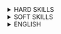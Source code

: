 <details> <summary>HARD SKILLS</summary><blockquote>

<details><summary>Development</summary><blockquote>

<details><summary>Java Development</summary><blockquote>

<details><summary>Java Software Design</summary><blockquote>

Expected for selected level:
<details><summary>GOF Patterns - Novice</summary><blockquote>
This is a dropdown with text!
</blockquote></details>

<details><summary>Aspect-oriented programming</summary><blockquote>
This is a dropdown with text!
</blockquote></details>

<details><summary>GOF Patterns - Intermediate</summary><blockquote>
This is a dropdown with text!
</blockquote></details>

<details><summary>OOP design principles</summary><blockquote>
This is a dropdown with text!
</blockquote></details>

<details><summary>Functional programming</summary><blockquote>
This is a dropdown with text!
</blockquote></details>

Optional for selected level:
<details><summary>Reactive design/programming</summary><blockquote>
This is a dropdown with text!
</blockquote></details>

</blockquote></details>

<details><summary>Java SE Development</summary><blockquote>
  
<details><summary>Core Java Development</summary><blockquote>

**_Expected for selected level:_**

<details><summary>Java and XML - Novice</summary><blockquote>
  
---  
Success criteria:
+ Understand the concept of marshalling / unmarshalling
+ Understand XML parsing concepts
---
Materials:
Java & XML
+ https://www.ntu.edu.sg/home/ehchua/programming/java/J6d_xml.html
+ https://docs.oracle.com/javase/tutorial/jaxb/TOC.html
+ http://www.oracle.com/technetwork/articles/javase/index-140168.html
+ https://www.javatpoint.com/jaxb-unmarshalling-example
+ https://examples.javacodegeeks.com/core-java/xml/bind/jaxb-unmarshal-example/
---
</blockquote></details>

<details><summary>Java Collections overview</summary><blockquote>

---
Success criteria:
+ Know all basic interfaces (List, Set, Map) and understand their differences
+ Know implementations of these interfaces from JDK and their behavior
---
Materials:
+ [Collections.compare:JDK, Eclipse, Guava, Apache](https://youtu.be/QwZF8xQHlxE?t=2504)
+ [Collections Framework Overview](https://docs.oracle.com/javase/8/docs/technotes/guides/collections/overview.html)
+ [Java Collections Framework](http://www.tutorialspoint.com/java/java_collections.htm)
+ [Java Collections Framework summary table](http://www.codejava.net/java-core/collections/java-collections-framework-summary-table)
+ [Java collections overview](http://tutorials.jenkov.com/java-collections/overview.html)
+ [Java collections overview](https://en.wikiversity.org/wiki/Java_Collections_Overview)
---
</blockquote></details>

<details><summary>Java IO</summary><blockquote>

---
Success criteria:
+ Know Java serialization approaches
+ Reader/Writer vs Stream
---
Materials:
+ [Introduction to Java Serialization](https://www.baeldung.com/java-serialization)
+ [java.io Quick Reference](http://www.cs101.org/ipij/io-reference.html)
---
</blockquote></details>

<details><summary>Java Language Fundamentals</summary><blockquote>

---
Success criteria:
+ Understand OOP concepts
+ Know language syntax and constructions
+ Understand visibility modifiers, exception handling
+ Be aware of java.lang.*classes
---
Materials:
+ [Java - Basic Syntax](http://www.tutorialspoint.com/java/java_basic_syntax.htm)
+ [Java Language Specification > Chapter 18. Syntax](https://docs.oracle.com/javase/specs/jls/se7/html/jls-18.html)
+ [Java Language Specification > Chapter 19. Syntax](https://docs.oracle.com/javase/specs/jls/se8/html/jls-19.html)
+ [Java Programming Cheatsheet](http://introcs.cs.princeton.edu/java/11cheatsheet/)
+ [Some Java Syntax for Applications](http://www.willamette.edu/~gorr/classes/cs231/lectures/chp2.htm)
---
</blockquote></details>

<details><summary>Java Management Extensions (JMX) - Novice</summary><blockquote>

---
Success criteria:
+ Terms
+ Manageable Resource
+ Mbean
+ MBean Server
+ Accessing Mbeans
---
Materials:
+ [Essentials of the JMX API](http://docs.oracle.com/javase/1.5.0/docs/guide/jmx/tutorial/essential.html)
+ [Getting Started with Java Management Extensions (JMX)](http://www.oracle.com/technetwork/articles/javase/jmx-138825.html)
---
</blockquote></details>

<details><summary>Java Security, overview</summary><blockquote>

---
Success criteria:
+ Java Security Overview (hashing, signing, cryptography)
---
Materials:
+ [Java Security API](http://journals.ecs.soton.ac.uk/java/tutorial/security1.1/overview/index.html)
+ [Overview of Java Security Models](https://docs.oracle.com/cd/E12839_01/core.1111/e10043/introjps.htm)
---
</blockquote></details>

<details><summary>Multithreading: classic model and concurrency - Novice</summary><blockquote>

---
Success criteria:
+ Synchronized keyword (static vs non-static method, synchronized block)
+ volatile keyword, gotchas with 64-bit values
+ wait/notify/notifyAll, sleep, yeild
+ Starting new thread (start vs run), Runnable interface
+ Daemon Threads + JVM shutdown
+ Shutdown Hooks
+ Thread Groups
---
Materials:
+ [The Java Tutorials: Concurrency](https://docs.oracle.com/javase/tutorial/essential/concurrency/)
---
</blockquote></details>

<details><summary>The Java Database Connectivity API (JDBC), basics</summary><blockquote>

---
Success criteria:
+ Establishing a Connection
+ Using Callable Statements
+ Using Prepared Statements
+ Protecting from SQL injections
---
Materials:
+ [Java JDBC Tutorial - Part 0: Overview](https://www.youtube.com/watch?v=8-iQDUl10vM)
+ [Processing SQL Statements with JDBC](https://docs.oracle.com/javase/tutorial/jdbc/basics/processingsqlstatements.html)
---
</blockquote></details>

<details><summary>Java and XML - Intermediate</summary><blockquote>

---
Success criteria:
+ Be able to compare DOM / SAX / StAX / JAXB and select the most appropriate for the problem
+ Be able to customize XML processing operations
+ Know what is XPath and when to use it
+ Be aware of XSLT and its use cases
+ XSDs and DTDs
---
Materials:
+ [Document Object Model (DOM)](https://www.youtube.com/watch?v=ABIEmAyKtls)
+ [Extensible Stylesheet Language Transformations (XSLT/XPath), Xpath](https://www.youtube.com/watch?v=GCHfgJFzvKk)
+ [Generate XML Schema from Java class using 'schemagen' tool](http://theopentutorials.com/post/uncategorized/generate-xml-schema-from-java-class-using-schemagen-tool/)
+ [Java API for XML Processing (JAXP)](http://homepages.inf.ed.ac.uk/stg/teaching/ec/slides/jaxp.pdf)
+ [Java API for XML Processing (JAXP), in practice](http://www.ibm.com/developerworks/ru/library/x-stax1/)
+ [JAXB tutorial part 1: XML Binding explained : javavids](https://www.youtube.com/watch?v=4J_ytgQ96Kg)
+ [Simple API for XML (SAX)](https://xerces.apache.org/xerces2-j/faq-sax.html#faq-1)
+ [Simple API for XML (SAX)](http://www.saxproject.org/quickstart.html)
+ [Streaming API for XML (StAX)](https://docs.oracle.com/javase/tutorial/jaxp/stax/why.html)
---
</blockquote></details>

<details><summary>Java Collections day-to-day usage</summary><blockquote>

---
Success criteria:
+ Understand implementation details of concrete classes
---
Materials:
+ [Java Collections](http://www.benchresources.net/interview-question-on-java-collection-framework-overview/)
+ [Java collections overview](http://java-performance.info/java-collections-overview/)
---
</blockquote></details>

<details><summary>Java Management Extensions (JMX) - Intermediate</summary><blockquote>

---
Success criteria:
+ JMX Agent
+ Instrumentation
+ JMX API
---
Materials:
+ [Using JMX Agents](https://docs.oracle.com/javase/8/docs/technotes/guides/jmx/overview/agent.html)
---
</blockquote></details>

<details><summary>Java Naming & Directory Interface (JNDI)</summary><blockquote>

---
Success criteria:
+ JNDI Overview
+ JNDI Context
+ JNDI Environment
+ Binding Objects
+ Type Inference
---
Materials:
+ [Java Naming and Directory Interface (JNDI)](http://docs.oracle.com/javase/8/docs/technotes/guides/jndi/)
+ [Naming and Directory Concepts](https://docs.oracle.com/javase/tutorial/jndi/concepts/index.html)
---
</blockquote></details>

<details><summary>Java NIO - Intermediate</summary><blockquote>

---
Success criteria:
+ NIO files
---
Materials:
+ [Java NIO files tutorial (Oracle site)](https://docs.oracle.com/javase/tutorial/essential/io/fileio.html)
---
</blockquote></details>

<details><summary>Multithreading: classic model and concurrency - Intermediate</summary><blockquote>

---
Success criteria:
+ Standard Executors (Single-Thread, Fixed, Pooled)
+ Scheduled executor
+ Callable/Future interface
+ ReentrantLock, ReentrantReadWriteLock
+ Atomic* (Integer, Boolean, etc)
+ Concurrent collections: CopyOnWriteArrayList/Set, ConcurrentSkipListMap/Set, ConcurrentHashMap
+ Thread States
+ BlockingQueues/Dequeues (Linked*, Array*, Priority*,etc...)
---
Materials:
+ [Java Concurrency Essentials Tutorial](https://www.javacodegeeks.com/2015/09/java-concurrency-essentials.html)
+ [Java Concurrent Animated](https://sourceforge.net/projects/javaconcurrenta)
---
</blockquote></details>

<details><summary>The Java Database Connectivity API (JDBC), in practice</summary><blockquote>

---
Success criteria:
+ Using Transactions
+ Obtaining metadata
+ Batch Processing
---
Materials:
+ [An Introduction to Java Database (JDBC) Programming](http://www.ntu.edu.sg/home/ehchua/programming/java/JDBC_Basic.html)
+ [JDBC Performance Tuning](http://www.simplecodestuffs.com/jdbc-performance-tuning/)
+ [JDBC - Transactions](http://www.tutorialspoint.com/jdbc/jdbc-transactions.htm)
+ [Using SQLXML Objects](https://docs.oracle.com/javase/tutorial/jdbc/basics/sqlxml.html)
---
</blockquote></details>

<details><summary>Java and XML - Advanced</summary><blockquote>

---
Success criteria:
+ Schema generation (schemagen)
+ Mapping cyclic references to XML
+ Dealing with large documents, performance and thread-safety
+ When to Use StAX
+ Streaming versus DOM
+ Pull Parsing versus Push Parsing
+ StAX Use Cases
+ Comparing StAX to Other JAXP APIs
+ StAX API
+ Cursor API
+ Iterator API
+ Iterator Event Types
+ Event Mapping
---
Materials:
+ [Trail: Java API for XML Processing (JAXP)](https://docs.oracle.com/javase/tutorial/jaxp/)
---
</blockquote></details>

<details><summary>Java Management Extensions (JMX) - Advanced</summary><blockquote>

---
Success criteria:
+ JMX Connectors
+ Lookup Services
+ Configuration
+ JMX Security
---
Materials:
+ [MX: Much More Than Just Application Monitoring](https://www.youtube.com/watch?v=aKGYa6Y9r60)
---
</blockquote></details>

<details><summary>Java Memory Model</summary><blockquote>

---
Success criteria:
+ Synchronizes-With rule
+ Happens-Before rule
+ synchronized keyword semantics
+ volatile keyword semantics
+ final fields visibility
---
Materials:
+ [JLS Chapter 17](https://docs.oracle.com/javase/specs/jls/se7/html/jls-17.html)  
---
</blockquote></details>

<details><summary>Java NIO - Advanced</summary><blockquote>

---
Success criteria:
+ Java NIO vs. IO
+ NIO network programming
---
Materials:
+ [Java NIO vs. IO](http://tutorials.jenkov.com/java-nio/index.html)
---
</blockquote></details>

<details><summary>Multithreading: classic model and concurrency - Advanced</summary><blockquote>

---
Success criteria:
+ Semaphore, Phaser, CountdownLatch, CyclicBarrier
+ Fork/Join pool
+ Self-Monitoring, Deadlock detection, long wait detection (over JMX)
---
Materials:
+ [Java Concurrency Utilities](http://tutorials.jenkov.com/java-util-concurrent/index.html)
---
</blockquote></details>

<details><summary>The Java Database Connectivity API (JDBC), advanced</summary><blockquote>

---
Success criteria:
+ Using Advanced Data Types (large objects, arrays, etc.)
+ Streaming Large Portions of Data
+ Transaction Isolation Levels
+ Safepoints
---
</blockquote></details>

**_Optional for selected level:_**

<details><summary>Authentication and Access Control</summary><blockquote>

---
Success criteria:
+ Java Authentication and Authorization Service (JAAS)
+ Signature Timestamp Support
---
Materials:
+ [JAAS Tutorials](http://www.cs.lafayette.edu/docs/java/guide/security/jaas/tutorials/index.html)
---
</blockquote></details>

<details><summary>Cryptography in Java</summary><blockquote>

---
Success criteria:
+ Java Cryptography Architecture(JCA)
+ Java Cryptographic Extension (JCE)
---
Materials:
+ [Java Cryptography Architecture](https://docs.oracle.com/javase/10/security/java-cryptography-architecture-jca-reference-guide.htm)
---
</blockquote></details>

<details><summary>Java Security, advanced</summary><blockquote>

---
Success criteria:
+ Security Architecture
+ Standard Algorithm
+ Oracle Providers
+ Policy Permissions
+ Default Policy Implementation and Policy File Syntax
+ API for Privileged Blocks
+ Security Managers
+ Security for Rich Internet Applications (RIAs)
+ Troubleshooting Security
+ The XML Digital Signature
---
</blockquote></details>

<details><summary>Lock-free programming</summary><blockquote>

---
Success criteria:
+ Difference from the approach with locks
+ Atomic operations, CAS, spinlocks, ABA problem
+ Lock-structures (queue, stack, map)
---
</blockquote></details>

<details><summary>Public Key Infrastructure (PKI)</summary><blockquote>

---
Success criteria:
+ X.509 Certificate and Certificate Revocations Lists (CRLs)
+ Java CertPath API
+ On-Line Certificate Status Protocol (OCSP)
+ Java PKCS#11 Reference Guide
---
Materials:
+ [Public Key Infrastructure (PKI)](https://www.youtube.com/watch?v=GQVSpHDfW4s)
---
</blockquote></details>

<details><summary>Secure Communications</summary><blockquote>

---
Success criteria:
+ Java Secure Socket Extension(JSSE)
+ Java GSS-API(JGSS)
+ Java SASL API
---
Materials:
+ [Support Readiness Document for Java Secure Socket Extension 1.0.1](http://ls7-www.cs.uni-dortmund.de/doc2/ersticd/dokumentation/supportreadiness/JSSE_SRD.pdf)
---
</blockquote></details>

</blockquote></details>

<details><summary>JVM, JDK and Tools</summary><blockquote>

**_Expected for selected level:_**

<details><summary>Classloading - Intermediate</summary><blockquote>

---
Success criteria:
+ Bootstrap, System and Extension classloaders
+ Current and Context Classloaders
+ How a class is loaded within JVM
---
Materials:
+ [Loading, Linking, and Initializing](https://docs.oracle.com/javase/specs/jvms/se7/html/jvms-5.html)
---
</blockquote></details>

<details><summary>Garbage Collection in Java</summary><blockquote>

---
Success criteria:
+ Available Collectors
+ Parallel Collector
+ Concurrent Collector
+ Sizing the Generations
---
Materials:
+ [Java Garbage Collection Basics](http://www.oracle.com/webfolder/technetwork/tutorials/obe/java/gc01/index.html)
+ [Java Garbage Collection Handbook](https://plumbr.io/java-garbage-collection-handbook)
+ [Java SE 8 HotSpot Virtual Machine Garbage Collection Tuning](https://docs.oracle.com/javase/10/gctuning/toc.htm)
---
</blockquote></details>

<details><summary>HotSpot Ergonomics</summary><blockquote>

---
Success criteria:
+ Garbage collector
+ Heap size
+ Runtime compiler
---
</blockquote></details>

<details><summary>HotSpot Performance and Tuning</summary><blockquote>

---
Success criteria:
+ Memory and Garbage Collection
+ Startup and Runtime Performance Optimization
+ Heap Monitoring
+ Thread Monitoring
+ Analysis Tools
---
Materials:
+ [Introduction to HotSpot JVM Performance and Tuning](https://www.ibm.com/support/knowledgecenter/SS3JSW_6.0.0/performance/performance/integrator/SIPM_HotSpotJVMIntro.html?view=embed)
+ [JVM runtime analysis](https://docs.bmc.com/docs/display/public/ars81/JVM+runtime+analysis)
+ [Tuning Java Virtual Machines (JVMs)](https://docs.oracle.com/cd/E24329_01/web.1211/e24390/jvm_tuning.htm#PERFM150)
---
</blockquote></details>

<details><summary>HotSpot VM overview</summary><blockquote>

---
Success criteria:
+ Engine Architecture
+ Command Line Options
---
Materials:
+ [The JVM Architecture Explained](https://dzone.com/articles/jvm-architecture-explained)
---
</blockquote></details>

<details><summary>Java Troubleshooting, Profiling, Monitoring and Management Tools</summary><blockquote>

---
Success criteria:
+ jconsole, Java Visual VM
+ Java Mission Control, Java Flight Recorder
---
Materials:
+ [Java Troubleshooting, Profiling, Monitoring and Management Tools](https://docs.oracle.com/javase/8/docs/technotes/tools/unix/s8-management-tools.html#sthref275)
---
</blockquote></details>

<details><summary>Classloading - Advanced</summary><blockquote>

---
Success criteria:
+ Implementing your own classloader
+ Classloading within application servers
+ Classloading and OSGi
---
Materials:
+ [Add link]()
---
</blockquote></details>

**_Optional for selected level:_**

<details><summary>Create and Build Applications</summary><blockquote>

---
Success criteria:
+ extcheck, jdeps, java, javah, jdb
---
Materials:
+ [Create and Build Applications](https://docs.oracle.com/javase/8/docs/technotes/tools/unix/s1-create-build-tools.html#sthref31)
---
</blockquote></details>

<details><summary>Internationalization Tools</summary><blockquote>

---
Success criteria:
+ native2ascii
---
Materials:
+ [Internationalization Tools](https://docs.oracle.com/javase/8/docs/technotes/tools/unix/s3-internationalizat-tools.html#sthref162)
---
</blockquote></details>

<details><summary>Java DB</summary><blockquote>

---
Success criteria:
+ Java DB overview
---
Materials:
+ [Add link]()
---
</blockquote></details>

<details><summary>Java Deployment Tools</summary><blockquote>

---
Success criteria:
+ javapackager, pack200, unpack200
---
Materials:
+ [Java Deployment Tools](https://docs.oracle.com/javase/8/docs/technotes/tools/unix/s6-deployment-tools.html#sthref214)
---
</blockquote></details>

<details><summary>Java IDL and RMI-IIOP Tools</summary><blockquote>

---
Success criteria:
+ tnameserv, idlj, orbd, servertool
---
Materials:
+ [Java IDL and RMI-IIOP Tools](https://docs.oracle.com/javase/8/docs/technotes/tools/unix/s5-idl-rmi-iiop.html#sthref183)
---
</blockquote></details>

<details><summary>Java Virtual Machine Tool Interface (JVM TI)</summary><blockquote>

---
Success criteria:
+ Java Virtual Machine Tool Interface (JVM TI) overview
---
Materials:
+ [Add link]()
---
</blockquote></details>

<details><summary>Java Web Services Tools</summary><blockquote>

---
Success criteria:
+ scheamgen, wsgen, wsimport, xjc
---
Materials:
+ [Java Web Services Tools](https://docs.oracle.com/javase/8/docs/technotes/tools/unix/s10-web-services-tools.html#sthref310)
---
</blockquote></details>

<details><summary>Java Web Start Tools</summary><blockquote>

---
Success criteria:
+ javaws
---
Materials:
+ [Java Web Start Tools](https://docs.oracle.com/javase/8/docs/technotes/tools/unix/s7-web-start-tools.html#sthref269)
---
</blockquote></details>

<details><summary>Monitoring Tools</summary><blockquote>

---
Success criteria:
+ jcmd, jps, jstat , jstatd
---
Materials:
+ [Monitoring Tools](https://docs.oracle.com/javase/8/docs/technotes/tools/unix/s9-monitoring-tools.html#sthref282)
---
</blockquote></details>

<details><summary>Remote Method Invocation (RMI) Tools</summary><blockquote>

---
Success criteria:
+ rmic, rmiregistry, rmid, serialver
---
Materials:
+ [Remote Method Invocation (RMI) Tools](https://docs.oracle.com/javase/8/docs/technotes/tools/unix/s4-rmi-tools.html#sthref166)
---
</blockquote></details>

<details><summary>Scripting Tools</summary><blockquote>

---
Success criteria:
+ jjs
+ jrunscript
---
Materials:
+ [Scripting Tools](https://docs.oracle.com/javase/8/docs/technotes/tools/unix/s12-scripting-tools.html#sthref347)
---
</blockquote></details>

<details><summary>Security Tools</summary><blockquote>

---
Success criteria:
+ keytool, jarsigner, policytool, kinit, klist, ktab
---
Materials:
+ [Security Tools](https://docs.oracle.com/javase/8/docs/technotes/tools/unix/s2-security-tools.html#sthref123)
---
</blockquote></details>

<details><summary>The Java Virtual Machine Specification, advanced</summary><blockquote>

---
Success criteria:
+ The class File Format
+ The ClassFile Structure
+ The Internal Form of Names
+ Descriptors
+ The Constant Pool
+ Fields
+ Methods
+ Attributes
+ Format Checking
+ Constraints on Java Virtual Machine code
+ Loading, Linking, and Initializing
+ The Java Virtual Machine Instruction Set
+ HotSpot Engine Architecture
+ HotSpot Thread Implementation (Solaris)
---
Materials:
+ [Add link]()
---
</blockquote></details>

<details><summary>The Java Virtual Machine Specification, basics</summary><blockquote>

---
Success criteria:
+ The Structure of the Java Virtual Machine
+ Classloader subsystem
+ Runtime data areas
+ Execution engine
---
Materials:
+ [The Java Virtual Machine](https://www.artima.com/insidejvm/ed2/jvmP.html)
---
</blockquote></details>

<details><summary>The Java Virtual Machine Specification, in practice</summary><blockquote>

---
Success criteria:
+ Compiling for the Java Virtual Machine
+ ByteCode Format
+ Constants, Local Variables, and Control Constructs representation
+ Arithmetic representation
+ Accessing the Run-Time Constant Pool
+ Receiving Arguments representation
+ Invoking Methods representation
+ Class Instances representation
+ Arrays representation
+ Compiling Switches
+ Operations on the Operand Stack
+ Throwing and Handling Exceptions
+ Compiling finally
+ Synchronization representation
+ Annotations
---
Materials:
+ [Internal architecture of the Java Virtual Machine (JVM) Java SE 7](http://blog.jamesdbloom.com/JVMInternals.html#per_thread)
---
</blockquote></details>

<details><summary>Troubleshooting tools</summary><blockquote>

---
Success criteria:
+ jinfo, jhat, jmap, jsadebugd, jstack
---
Materials:
+ [Troubleshooting tools](https://docs.oracle.com/javase/8/docs/technotes/tools/unix/s9-monitoring-tools.html#sthref282)
---
</blockquote></details>

</blockquote></details>

</blockquote></details>

<details><summary>Java EE Development</summary><blockquote>
This is a dropdown with text!
</blockquote></details>

<details><summary>Java 8</summary><blockquote>

<details><summary>Concurrency</summary><blockquote>
This is a dropdown with text!
</blockquote></details>

<details><summary>Interface’s Default and Static Methods</summary><blockquote>
This is a dropdown with text!
</blockquote></details>

<details><summary>Lambdas and Functional Interfaces</summary><blockquote>
This is a dropdown with text!
</blockquote></details>

<details><summary>Significant Java 8 API changes</summary><blockquote>
This is a dropdown with text!
</blockquote></details>

<details><summary>Streams</summary><blockquote>
This is a dropdown with text!
</blockquote></details>
</blockquote></details>

<details><summary>Application Layer Frameworks</summary><blockquote>

<details><summary>Spring Framework</summary><blockquote>

<details><summary>Spring Core</summary><blockquote>

**_Expected for selected level:_**

<details><summary>Beans, IoC Container</summary><blockquote>

---
Success criteria:
+ Container and Beans overview
+ Dependencies
+ Bean scopes
+ Customizing the nature of a bean
+ Bean definition inheritance
+ Container Extension Points
+ XML based container configuration
+ Annotation-based container configuration
+ Classpath scanning and managed components
+ Using JSR 330 Standard Annotations
+ Java-based container configuration
+ Additional Capabilities of the ApplicationContext
+ The BeanFactory
---
Materials:
+ [Beans, IoC Container](https://docs.spring.io/spring/docs/current/spring-framework-reference/core.html#beans)
+ [Spring Fundamentals](https://www.pluralsight.com/courses/spring-fundamentals)
---
</blockquote></details>

<details><summary>Resources files handling</summary><blockquote>

---
Success criteria:
+ The Resource interface
+ The ResourceLoader
+ Resources as dependencies
+ Application contexts and Resource paths
---
Materials:
+ [Resources files handling](https://docs.spring.io/spring/docs/current/spring-framework-reference/core.html#resources)
---
</blockquote></details>

<details><summary>AOP with Spring - Intermediate</summary><blockquote>

---
Success criteria:
+ AOP Introduction
+ Built in proxying mechanisms
---
Materials:
+ [AOP with Spring - Intermediate](https://docs.spring.io/spring/docs/current/spring-framework-reference/core.html#aop)
---
</blockquote></details>

<details><summary>EJB</summary><blockquote>

---
Success criteria:
+ Accessing EJBs
+ Spring’s EJB implementation support
---
Materials:
+ [EJB](https://docs.spring.io/spring/docs/current/spring-framework-reference/integration.html#ejb)
---
</blockquote></details>

<details><summary>Introduction to Spring Testing</summary><blockquote>

---
Success criteria:
+ Introduction to Spring Testing
+ Unit Testing
+ Integration Testing
+ MVC Test Framework
---
Materials:
+ [Introduction to Spring Testing](https://docs.spring.io/spring/docs/current/spring-framework-reference/testing.html#testing-introduction)
---
</blockquote></details>

<details><summary>JMS</summary><blockquote>

---
Success criteria:
+ Using Spring JMS
+ Sending a Message
+ Receiving a message
---
Materials:
+ [JMS](http://docs.spring.io/spring/docs/current/spring-framework-reference/html/jms.html)
---
</blockquote></details>

<details><summary>Spring MVC Framework</summary><blockquote>

---
Success criteria:
+ The DispatcherServlet
+ Implementing Controllers
+ Handler mappings
+ Resolving views
+ Building URIs
+ Using locales
+ Using themes
+ Spring’s multipart (file upload) support
+ Handling exceptions
+ Web Security
+ Convention over configuration support
+ HTTP caching support
+ Configuring Spring MVC
---
Materials:
+ [Spring MVC Framework](https://docs.spring.io/spring/docs/current/spring-framework-reference/web.html#mvc)
---
</blockquote></details>

<details><summary>Spring.MVC Framework. REST Implementation</summary><blockquote>

---
Success criteria:
+ Creating REST Controllers
+ RestTemplate usage
+ HTTP Message Conversion
+ Async RestTemplate
+ Creating asynchronous controller
---
Materials:
+ [Architecting Web Applications with Spring](https://www.pluralsight.com/courses/architecting-web-applications-spring)
+ [Spring.MVC Framework. REST Implementation(1)](https://docs.spring.io/spring-framework/docs/4.3.13.RELEASE/spring-framework-reference/html/mvc.html#mvc-controller)
+ [Spring.MVC Framework. REST Implementation(2)](https://docs.spring.io/spring-framework/docs/current/spring-framework-reference/web.html#mvc-controller)
+ [Spring.MVC Framework. REST Implementation](https://spring.io/guides/gs/rest-service/)
---
</blockquote></details>

<details><summary>Validation, Data Binding, and Type Conversion</summary><blockquote>

---
Success criteria:
+ Resolving codes to error messages
+ Bean manipulation and the BeanWrapper
+ Spring Type Conversion
+ Spring Field Formatting
+ Configuring a global date & time format
+ Spring Validation
---
Materials:
+ [Validation, Data Binding, and Type Conversion(1)](https://docs.spring.io/spring-framework/docs/4.3.13.RELEASE/spring-framework-reference/html/validation.html)
+ [Validation, Data Binding, and Type Conversion(2)](https://docs.spring.io/spring-framework/docs/current/spring-framework-reference/core.html#validation)
---
</blockquote></details>

<details><summary>AOP with Spring - Advanced</summary><blockquote>

---
Success criteria:
+ @AspectJ support
+ Using AspectJ with Spring applications
+ Schema-based AOP support
+ Mixing aspect types
+ Pointcut API in Spring
+ Advice API in Spring
+ Advisor API in Spring
+ Using the ProxyFactoryBean to create AOP proxies
+ Concise proxy definitions
+ Creating AOP proxies programmatically with the ProxyFactory
+ Manipulating advised objects
+ Using TargetSources
+ Defining new Advice types
---
Materials:
+ [AOP using Spring AOP and AspectJ](https://www.pluralsight.com/courses/aspect-oriented-programming-spring-aspectj)
+ [AOP with Spring - Advanced](https://docs.spring.io/spring/docs/current/spring-framework-reference/core.html#aop-api)
---
</blockquote></details>

<details><summary>Cache Abstraction</summary><blockquote>

---
Success criteria:
+ Declarative annotation-based caching
+ Declarative XML-based caching
+ Configuring the cache storage
+ Plugging-in different back-end caches
---
Materials:
+ [Cache Abstraction](https://docs.spring.io/spring/docs/current/spring-framework-reference/integration.html#cache)
+ [Cache Providers](http://docs.spring.io/spring-boot/docs/current/reference/html/boot-features-caching.html)
---
</blockquote></details>

<details><summary>JMX</summary><blockquote>

---
Success criteria:
+ Exporting your beans to JMX
+ Controlling the management interface of your beans
+ Controlling the ObjectNames for your beans
+ JSR-160 Connectors
+ Accessing MBeans via Proxies
+ Notifications
---
Materials:
+ [JMX](http://docs.spring.io/autorepo/docs/spring/3.2.x/spring-framework-reference/html/jmx.html)
---
</blockquote></details>

<details><summary>Task Execution and Scheduling</summary><blockquote>

---
Success criteria:
+ The Spring TaskExecutor
+ The Spring TaskScheduler
+ Annotation Support
+ The Task Namespace
+ Using the Quartz Scheduler
---
Materials:
+ [Task Execution and Scheduling](https://docs.spring.io/spring/docs/current/spring-framework-reference/integration.html#scheduling)
---
</blockquote></details>

</blockquote></details>

<details><summary>Spring Data</summary><blockquote>

**_Expected for selected level:_**

<details><summary>Mapping frameworks - Spring JDBC</summary><blockquote>

---
Success criteria:
+ Basic JDBC processing
+ Controlling database connections
+ JDBC batch operations
+ Simplifying JDBC operations with the SimpleJdbc classes
+ Modeling JDBC operations as Java objects
+ Common problems with parameter and data value handling
+ Initializing a DataSource
---
Materials:
+ [Mapping frameworks - Spring JDBC](http://docs.spring.io/spring/docs/current/spring-framework-reference/html/jdbc.html)
---
</blockquote></details>

<details><summary>ORMs support</summary><blockquote>

---
Success criteria:
+ Resource and transaction management
+ Exception translation
+ Hibernate setup
+ Implementing DAOs based on plain JPA
---
Materials:
+ [Getting Started with Spring Data JPA](https://www.pluralsight.com/courses/spring-data-jpa-getting-started)
+ [ORMs support](https://docs.spring.io/spring-framework/docs/5.0.2.RELEASE/spring-framework-reference/data-access.html#orm)
---
</blockquote></details>

<details><summary>Programmatic transaction management</summary><blockquote>

---
Success criteria:
+ Spring Framework transaction management
+ Synchronizing resources with transactions
+ Declarative transaction management
+ Programmatic transaction management
---
Materials:
+ [Programmatic transaction management](http://docs.spring.io/spring/docs/current/spring-framework-reference/html/transaction.html)
---
</blockquote></details>

<details><summary>Spring Data REST</summary><blockquote>

---
Success criteria:
+ Introduction to Spring Data REST
---
Materials:
+ [Getting Started with Spring Data REST](https://www.pluralsight.com/courses/spring-data-rest-getting-started)
+ [Spring Data REST](http://docs.spring.io/spring-data/rest/docs/current/reference/html/)
+ [Use common Spring queries to access multiple NoSQL data stores](http://www.javaworld.com/article/2078898/open-source-tools/open-source-tools-open-source-java-projects-spring-data.html)
---
</blockquote></details>

</blockquote></details>

<details><summary>Spring Integration</summary><blockquote>
This is a dropdown with text!
</blockquote></details>

<details><summary>Spring Boot</summary><blockquote>

**_Expected for selected level:_**

<details><summary>Spring Boot introduction</summary><blockquote>

---
Success criteria:
+ Understnding basic concepts
+ Starter usage
---
Materials:
+ ["Bootiful" Applications with Spring Boot](https://www.youtube.com/watch?v=NalZ4je7ch8)
+ [Spring Boot: Efficient Development, Configuration, and Deployment](https://www.pluralsight.com/courses/spring-boot-efficient-development-configuration-deployment)
+ [Spring Boot Actuator](https://www.baeldung.com/spring-boot-actuators)
+ [Spring Boot introduction](http://docs.spring.io/spring-boot/docs/current/reference/htmlsingle/#getting-started-introducing-spring-boot)
---
</blockquote></details>

</blockquote></details>

<details><summary>Spring Security</summary><blockquote>
This is a dropdown with text!
</blockquote></details>

<details><summary>Spring Cloud</summary><blockquote>
This is a dropdown with text!
</blockquote></details>

<details><summary>Spring Session</summary><blockquote>
This is a dropdown with text!
</blockquote></details>

<details><summary>Spring Batch</summary><blockquote>
This is a dropdown with text!
</blockquote></details>

</blockquote></details>

</blockquote></details>

<details><summary>Java third party libraries</summary><blockquote>
This is a dropdown with text!
</blockquote></details>

<details><summary>Java Data Persistence</summary><blockquote>
This is a dropdown with text!
</blockquote></details>

</blockquote></details>

<details><summary>Database</summary><blockquote>
This is a dropdown with text!
</blockquote></details>

</blockquote></details>

</blockquote></details>



<details>
<summary>SOFT SKILLS</summary><blockquote>

<details><summary>Database</summary><blockquote>
This is a dropdown with text!
</blockquote></details>

</blockquote></details>

<details>
<summary>ENGLISH</summary>
This is a dropdown with text!
</details>
